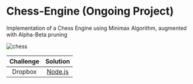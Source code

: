 # Chess-Engine (Ongoing Project)
Implementation of a Chess Engine using Minimax Algorithm, augmented with Alpha-Beta pruning

![chess](https://user-images.githubusercontent.com/57286604/107253891-cc2d7a00-6a5c-11eb-96de-1e5c0122d084.gif)


| Challenge | Solution |
|:------:|:------:|
| Dropbox | [Node.js](https://nodejs.org/) |
